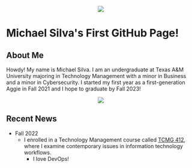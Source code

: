 <p align="center">
  <img src="https://media.giphy.com/media/QtjkpkbIrmNYyeHBCK/giphy.gif">
</p>

# Michael Silva's First GitHub Page!

## About Me

Howdy! My name is Michael Silva. I am an undergraduate at Texas A&M University majoring in Technology Management with a minor in Business and a minor in Cybersecurity. I started my first year as a first-generation Aggie in Fall 2021 and I hope to graduate by Fall 2023!

<p align="center">
  <img src="https://user-images.githubusercontent.com/99063625/189554481-2986159d-2f14-46a6-be85-6f374483844c.png">
</p>

## Recent News

- Fall 2022
   - I enrolled in a Technology Management course called [TCMG 412](https://catalog.tamu.edu/search/?P=TCMG%20412), where I examine contemporary issues in information technology workflows. 
      - I love DevOps!
 
